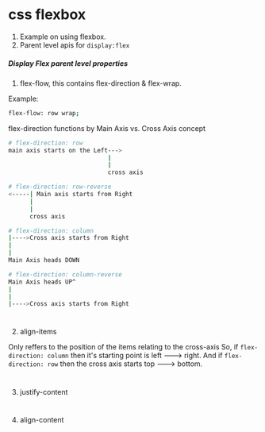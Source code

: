 # css flexbox

1. Example on using flexbox.
2. Parent level apis for `display:flex`

##### Display Flex parent level properties

1. flex-flow,
this contains flex-direction & flex-wrap.

Example:
```bash
flex-flow: row wrap;
```
flex-direction functions by Main Axis vs. Cross Axis concept
```bash
# flex-direction: row
main axis starts on the Left--->
                            |
                            |
                            cross axis
```

```bash
# flex-direction: row-reverse
<-----| Main axis starts from Right
      |
      |
      cross axis
```

```bash
# flex-direction: column
|---->Cross axis starts from Right
|                          
|                            
Main Axis heads DOWN
```

```bash
# flex-direction: column-reverse
Main Axis heads UP^
|
|                          
|---->Cross axis starts from Right        
```
#


2. align-items

Only reffers to the position of the items relating to the cross-axis
So, if `flex-direction: column` then it's starting point is left ---> right.
And if `flex-direction: row` then the cross axis starts top ---> bottom.

#

3. justify-content

#

4. align-content

